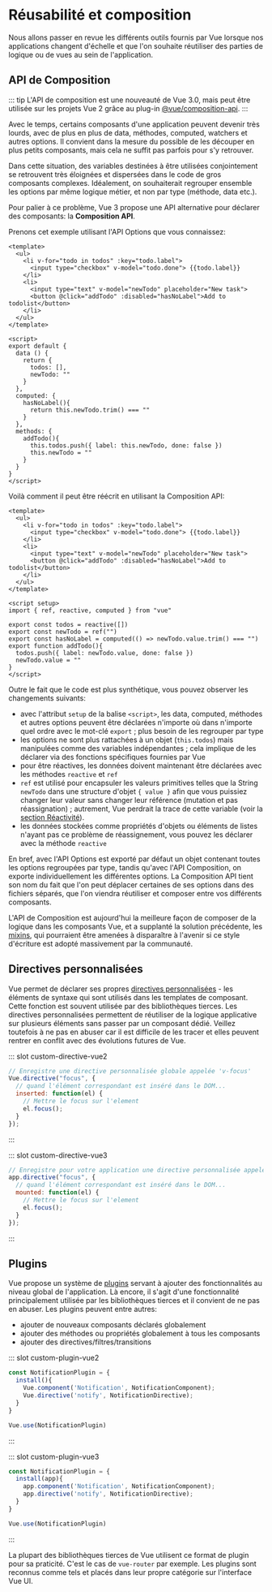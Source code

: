 # Réusabilité et composition

Nous allons passer en revue les différents outils fournis par Vue lorsque nos applications changent d'échelle et que l'on souhaite réutiliser des parties de logique ou de vues au sein de l'application.


## API de Composition

::: tip
L'API de composition est une nouveauté de Vue 3.0, mais peut être utilisée sur les projets Vue 2 grâce au plug-in [@vue/composition-api](https://github.com/vuejs/composition-api).
:::

Avec le temps, certains composants d'une application peuvent devenir très lourds, avec de plus en plus de data, méthodes, computed, watchers et autres options. Il convient dans la mesure du possible de les découper en plus petits composants, mais cela ne suffit pas parfois pour s'y retrouver.

Dans cette situation, des variables destinées à être utilisées conjointement se retrouvent très éloignées et dispersées dans le code de gros composants complexes. Idéalement, on souhaiterait regrouper ensemble les options par même logique métier, et non par type (méthode, data etc.). 

Pour palier à ce problème, Vue 3 propose une API alternative pour déclarer des composants: la **Composition API**.

Prenons cet exemple utilisant l'API Options que vous connaissez:

```vue
<template>
  <ul>
    <li v-for="todo in todos" :key="todo.label">
      <input type="checkbox" v-model="todo.done"> {{todo.label}}
    </li>
    <li>
      <input type="text" v-model="newTodo" placeholder="New task">
      <button @click="addTodo" :disabled="hasNoLabel">Add to todolist</button>
    </li>
  </ul>
</template>

<script>
export default {
  data () {
    return {
      todos: [],
      newTodo: ""
    }
  },
  computed: {
    hasNoLabel(){
      return this.newTodo.trim() === ""
    }
  },
  methods: {
    addTodo(){
      this.todos.push({ label: this.newTodo, done: false })
      this.newTodo = ""
    }
  }
}
</script>
```

Voilà comment il peut être réécrit en utilisant la Composition API:

```vue
<template>
  <ul>
    <li v-for="todo in todos" :key="todo.label">
      <input type="checkbox" v-model="todo.done"> {{todo.label}}
    </li>
    <li>
      <input type="text" v-model="newTodo" placeholder="New task">
      <button @click="addTodo" :disabled="hasNoLabel">Add to todolist</button>
    </li>
  </ul>
</template>

<script setup>
import { ref, reactive, computed } from "vue"

export const todos = reactive([])
export const newTodo = ref("")
export const hasNoLabel = computed(() => newTodo.value.trim() === "")
export function addTodo(){
  todos.push({ label: newTodo.value, done: false })
  newTodo.value = ""
}
</script>
```

Outre le fait que le code est plus synthétique, vous pouvez observer les changements suivants:
- avec l'attribut  `setup` de la balise `<script>`, les data, computed, méthodes et autres options peuvent être déclarées n'importe où dans n'importe quel ordre avec le mot-clé `export` ; plus besoin de les regrouper par type
- les options ne sont plus rattachées à un objet (`this.todos`) mais manipulées comme des variables indépendantes ; cela implique de les déclarer via des fonctions spécifiques fournies par Vue
- pour être réactives, les données doivent maintenant être déclarées avec les méthodes `reactive` et `ref`
- `ref` est utilisé pour encapsuler les valeurs primitives telles que la String `newTodo` dans une structure d'objet `{ value }` afin que vous puissiez changer leur valeur sans changer leur référence (mutation et pas réassignation) ; autrement, Vue perdrait la trace de cette variable (voir la [section Réactivité](../reactivite/)).
- les données stockées comme propriétés d'objets ou éléments de listes n'ayant pas ce problème de réassignement, vous pouvez les déclarer avec la méthode `reactive`

En bref, avec l'API Options est exporté par défaut un objet contenant toutes les options regroupées par type, tandis qu'avec l'API Composition, on exporte individuellement les différentes options. La Composition API tient son nom du fait que l'on peut déplacer certaines de ses options dans des fichiers séparés, que l'on viendra réutiliser et composer entre vos différents composants. 

L'API de Composition est aujourd'hui la meilleure façon de composer de la logique dans les composants Vue, et a supplanté la solution précédente, les [mixins](https://vuejs.org/v2/guide/mixins.html), qui pourraient être amenées à disparaître à l'avenir si ce style d'écriture est adopté massivement par la communauté.

## Directives personnalisées

Vue permet de déclarer ses propres [directives personnalisées](https://fr.vuejs.org/v2/guide/custom-directive.html) - les éléments de syntaxe qui sont utilisés dans les templates de composant. Cette fonction est souvent utilisée par des bibliothèques tierces. Les directives personnalisées permettent de réutiliser de la logique applicative sur plusieurs éléments sans passer par un composant dédié. Veillez toutefois à ne pas en abuser car il est difficile de les tracer et elles peuvent rentrer en conflit avec des évolutions futures de Vue.

<VueVersionSwitch slot-key="custom-directive" />

::: slot custom-directive-vue2
```js
// Enregistre une directive personnalisée globale appelée 'v-focus'
Vue.directive("focus", {
  // quand l'élément correspondant est inséré dans le DOM...
  inserted: function(el) {
    // Mettre le focus sur l'element
    el.focus();
  }
});
```
:::

::: slot custom-directive-vue3
```js
// Enregistre pour votre application une directive personnalisée appelée 'v-focus'
app.directive("focus", {
  // quand l'élément correspondant est inséré dans le DOM...
  mounted: function(el) {
    // Mettre le focus sur l'element
    el.focus();
  }
});
```
:::


## Plugins

Vue propose un système de [plugins](https://fr.vuejs.org/v2/guide/plugins.html) servant à ajouter des fonctionnalités au niveau global de l'application. Là encore, il s'agit d'une fonctionnalité principalement utilisée par les bibliothèques tierces et il convient de ne pas en abuser. Les plugins peuvent entre autres:

- ajouter de nouveaux composants déclarés globalement
- ajouter des méthodes ou propriétés globalement à tous les composants
- ajouter des directives/filtres/transitions

<VueVersionSwitch slot-key="custom-plugin" />

::: slot custom-plugin-vue2
```js
const NotificationPlugin = {
  install(){
    Vue.component('Notification', NotificationComponent);
    Vue.directive('notify', NotificationDirective);
  }
}

Vue.use(NotificationPlugin)
```
:::

::: slot custom-plugin-vue3
```js
const NotificationPlugin = {
  install(app){
    app.component('Notification', NotificationComponent);
    app.directive('notify', NotificationDirective);
  }
}

Vue.use(NotificationPlugin)
```
:::

La plupart des bibliothèques tierces de Vue utilisent ce format de plugin pour sa praticité. C'est le cas de `vue-router` par exemple. Les plugins sont reconnus comme tels et placés dans leur propre catégorie sur l'interface Vue UI.
